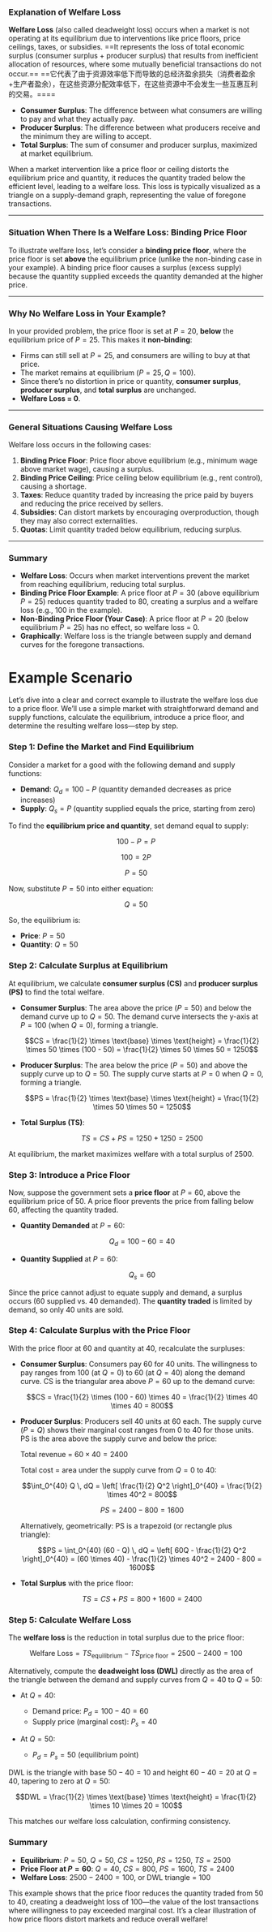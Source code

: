 ### Explanation of Welfare Loss

**Welfare Loss** (also called deadweight loss) occurs when a market is not operating at its equilibrium due to interventions like price floors, price ceilings, taxes, or subsidies. ==It represents the loss of total economic surplus (consumer surplus + producer surplus) that results from inefficient allocation of resources, where some mutually beneficial transactions do not occur.==
==它代表了由于资源效率低下而导致的总经济盈余损失（消费者盈余 +生产者盈余），在这些资源分配效率低下，在这些资源中不会发生一些互惠互利的交易。====

- **Consumer Surplus**: The difference between what consumers are willing to pay and what they actually pay.
- **Producer Surplus**: The difference between what producers receive and the minimum they are willing to accept.
- **Total Surplus**: The sum of consumer and producer surplus, maximized at market equilibrium.

When a market intervention like a price floor or ceiling distorts the equilibrium price and quantity, it reduces the quantity traded below the efficient level, leading to a welfare loss. This loss is typically visualized as a triangle on a supply-demand graph, representing the value of foregone transactions.

---

### Situation When There Is a Welfare Loss: Binding Price Floor

To illustrate welfare loss, let’s consider a **binding price floor**, where the price floor is set **above** the equilibrium price (unlike the non-binding case in your example). A binding price floor causes a surplus (excess supply) because the quantity supplied exceeds the quantity demanded at the higher price.


---

### Why No Welfare Loss in Your Example?
In your provided problem, the price floor is set at $P = 20$, **below** the equilibrium price of $P = 25$. This makes it **non-binding**:
- Firms can still sell at $P = 25$, and consumers are willing to buy at that price.
- The market remains at equilibrium ($P = 25, Q = 100$).
- Since there’s no distortion in price or quantity, **consumer surplus**, **producer surplus**, and **total surplus** are unchanged.
- **Welfare Loss = 0**.

---

### General Situations Causing Welfare Loss
Welfare loss occurs in the following cases:
1. **Binding Price Floor**: Price floor above equilibrium (e.g., minimum wage above market wage), causing a surplus.
2. **Binding Price Ceiling**: Price ceiling below equilibrium (e.g., rent control), causing a shortage.
3. **Taxes**: Reduce quantity traded by increasing the price paid by buyers and reducing the price received by sellers.
4. **Subsidies**: Can distort markets by encouraging overproduction, though they may also correct externalities.
5. **Quotas**: Limit quantity traded below equilibrium, reducing surplus.

---

### Summary
- **Welfare Loss**: Occurs when market interventions prevent the market from reaching equilibrium, reducing total surplus.
- **Binding Price Floor Example**: A price floor at $P = 30$ (above equilibrium $P = 25$) reduces quantity traded to 80, creating a surplus and a welfare loss (e.g., 100 in the example).
- **Non-Binding Price Floor (Your Case)**: A price floor at $P = 20$ (below equilibrium $P = 25$) has no effect, so welfare loss = 0.
- **Graphically**: Welfare loss is the triangle between supply and demand curves for the foregone transactions.

# Example Scenario
Let’s dive into a clear and correct example to illustrate the welfare loss due to a price floor. We’ll use a simple market with straightforward demand and supply functions, calculate the equilibrium, introduce a price floor, and determine the resulting welfare loss—step by step.

### Step 1: Define the Market and Find Equilibrium
Consider a market for a good with the following demand and supply functions:

- **Demand**: $Q_d = 100 - P$ (quantity demanded decreases as price increases)
- **Supply**: $Q_s = P$ (quantity supplied equals the price, starting from zero)

To find the **equilibrium price and quantity**, set demand equal to supply:

$$100 - P = P$$

$$100 = 2P$$

$$P = 50$$

Now, substitute $P = 50$ into either equation:

$$Q = 50$$

So, the equilibrium is:

- **Price**: $P = 50$
- **Quantity**: $Q = 50$

### Step 2: Calculate Surplus at Equilibrium
At equilibrium, we calculate **consumer surplus (CS)** and **producer surplus (PS)** to find the total welfare.

- **Consumer Surplus**: The area above the price ($P = 50$) and below the demand curve up to $Q = 50$. The demand curve intersects the y-axis at $P = 100$ (when $Q = 0$), forming a triangle.

  $$CS = \frac{1}{2} \times \text{base} \times \text{height} = \frac{1}{2} \times 50 \times (100 - 50) = \frac{1}{2} \times 50 \times 50 = 1250$$

- **Producer Surplus**: The area below the price ($P = 50$) and above the supply curve up to $Q = 50$. The supply curve starts at $P = 0$ when $Q = 0$, forming a triangle.

  $$PS = \frac{1}{2} \times \text{base} \times \text{height} = \frac{1}{2} \times 50 \times 50 = 1250$$

- **Total Surplus (TS)**:

  $$TS = CS + PS = 1250 + 1250 = 2500$$

At equilibrium, the market maximizes welfare with a total surplus of 2500.

### Step 3: Introduce a Price Floor
Now, suppose the government sets a **price floor** at $P = 60$, above the equilibrium price of 50. A price floor prevents the price from falling below 60, affecting the quantity traded.

- **Quantity Demanded** at $P = 60$:

  $$Q_d = 100 - 60 = 40$$

- **Quantity Supplied** at $P = 60$:

  $$Q_s = 60$$

Since the price cannot adjust to equate supply and demand, a surplus occurs (60 supplied vs. 40 demanded). The **quantity traded** is limited by demand, so only 40 units are sold.

### Step 4: Calculate Surplus with the Price Floor
With the price floor at 60 and quantity at 40, recalculate the surpluses:

- **Consumer Surplus**: Consumers pay 60 for 40 units. The willingness to pay ranges from 100 (at $Q = 0$) to 60 (at $Q = 40$) along the demand curve. CS is the triangular area above $P = 60$ up to the demand curve:

  $$CS = \frac{1}{2} \times (100 - 60) \times 40 = \frac{1}{2} \times 40 \times 40 = 800$$

- **Producer Surplus**: Producers sell 40 units at 60 each. The supply curve ($P = Q$) shows their marginal cost ranges from 0 to 40 for those units. PS is the area above the supply curve and below the price:

  Total revenue = $60 \times 40 = 2400$

  Total cost = area under the supply curve from $Q = 0$ to 40:

  $$\int_0^{40} Q \, dQ = \left[ \frac{1}{2} Q^2 \right]_0^{40} = \frac{1}{2} \times 40^2 = 800$$

  $$PS = 2400 - 800 = 1600$$

  Alternatively, geometrically: PS is a trapezoid (or rectangle plus triangle):

  $$PS = \int_0^{40} (60 - Q) \, dQ = \left[ 60Q - \frac{1}{2} Q^2 \right]_0^{40} = (60 \times 40) - \frac{1}{2} \times 40^2 = 2400 - 800 = 1600$$

- **Total Surplus** with the price floor:

  $$TS = CS + PS = 800 + 1600 = 2400$$

### Step 5: Calculate Welfare Loss
The **welfare loss** is the reduction in total surplus due to the price floor:

$$\text{Welfare Loss} = TS_{\text{equilibrium}} - TS_{\text{price floor}} = 2500 - 2400 = 100$$

Alternatively, compute the **deadweight loss (DWL)** directly as the area of the triangle between the demand and supply curves from $Q = 40$ to $Q = 50$:

- At $Q = 40$:
  - Demand price: $P_d = 100 - 40 = 60$
  - Supply price (marginal cost): $P_s = 40$

- At $Q = 50$:
  - $P_d = P_s = 50$ (equilibrium point)

DWL is the triangle with base $50 - 40 = 10$ and height $60 - 40 = 20$ at $Q = 40$, tapering to zero at $Q = 50$:

$$DWL = \frac{1}{2} \times \text{base} \times \text{height} = \frac{1}{2} \times 10 \times 20 = 100$$

This matches our welfare loss calculation, confirming consistency.

### Summary
- **Equilibrium**: $P = 50$, $Q = 50$, $CS = 1250$, $PS = 1250$, $TS = 2500$
- **Price Floor at $P = 60$**: $Q = 40$, $CS = 800$, $PS = 1600$, $TS = 2400$
- **Welfare Loss**: $2500 - 2400 = 100$, or DWL triangle = 100

This example shows that the price floor reduces the quantity traded from 50 to 40, creating a deadweight loss of 100—the value of the lost transactions where willingness to pay exceeded marginal cost. It’s a clear illustration of how price floors distort markets and reduce overall welfare!